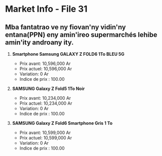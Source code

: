 # Market Info - File 31

## Mba fantatrao ve ny fiovan'ny vidin'ny entana(PPN) eny amin'ireo supermarchés lehibe amin'ity androany ity.

1. **Smartphone Samsung GALAXY Z FOLD6 1To BLEU 5G**
   - Prix avant: 10,596,000 Ar
   - Prix actuel: 10,596,000 Ar
   - Variation: 0 Ar
   - Indice de prix : 100.00

2. **SAMSUNG Galaxy Z Fold5 1To Noir**
   - Prix avant: 10,234,000 Ar
   - Prix actuel: 10,234,000 Ar
   - Variation: 0 Ar
   - Indice de prix : 100.00

3. **SAMSUNG Galaxy Z Fold6 Smartphone Gris 1 To**
   - Prix avant: 10,599,000 Ar
   - Prix actuel: 10,599,000 Ar
   - Variation: 0 Ar
   - Indice de prix : 100.00

